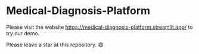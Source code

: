 # Medical-Diagnosis-Platform

Please visit the website https://medical-diagnosis-platform.streamlit.app/ to try our demo.

Please leave a star at this repository. :smile:
